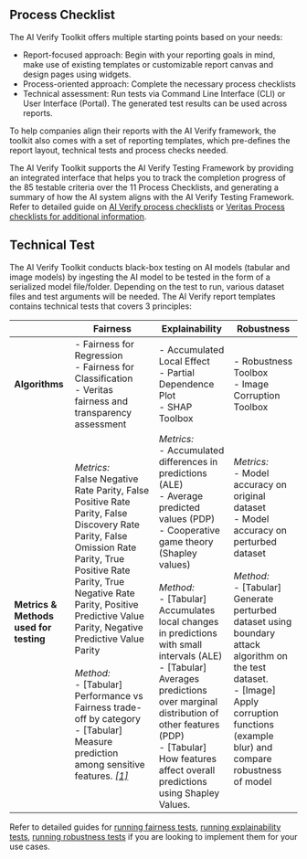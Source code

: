 
## Process Checklist

The AI Verify Toolkit offers multiple starting points based on your needs:

- Report-focused approach: Begin with your reporting goals in mind, make use of existing templates or customizable report canvas and design pages using widgets.
- Process-oriented approach: Complete the necessary process checklists
- Technical assessment: Run tests via Command Line Interface (CLI) or User Interface (Portal). The generated test results can be used across reports.

To help companies align their reports with the AI Verify framework, the toolkit also comes with a set of reporting templates, which pre-defines the report layout, technical tests and process checks needed.

The AI Verify Toolkit supports the AI Verify Testing Framework by providing an integrated interface that helps you to track the completion progress of the 85 testable criteria over the 11 Process Checklists, and generating a summary of how the AI system aligns with the AI Verify Testing Framework. Refer to detailed guide on [AI Verify process checklists]() or [Veritas Process checklists for additional information]().

## Technical Test

The AI Verify Toolkit conducts black-box testing on AI models (tabular and image models) by ingesting the AI model to be tested in the form of a serialized model file/folder. Depending on the test to run, various dataset files and test arguments will be needed. The AI Verify report templates contains technical tests that covers 3 principles:

| | Fairness | Explainability | Robustness |
|-------------|-------------|----------------|-------------|
| **Algorithms** | - Fairness for Regression<br>- Fairness for Classification<br>- Veritas fairness and transparency assessment | - Accumulated Local Effect<br>- Partial Dependence Plot<br>- SHAP Toolbox | - Robustness Toolbox<br>- Image Corruption Toolbox |
| **Metrics & Methods used for testing** | *Metrics:*<br>False Negative Rate Parity, False Positive Rate Parity, False Discovery Rate Parity, False Omission Rate Parity, True Positive Rate Parity, True Negative Rate Parity, Positive Predictive Value Parity, Negative Predictive Value Parity<br><br>*Method:*<br>- [Tabular] Performance vs Fairness trade-off by category<br>- [Tabular] Measure prediction among sensitive features. *[[1]](https://github.com/aiverify-foundation/aiverify/tree/v2.x/stock-plugins/aiverify.stock.fairness-metrics-toolbox-for-regression)* | *Metrics:*<br>- Accumulated differences in predictions (ALE)<br>- Average predicted values (PDP)<br>- Cooperative game theory (Shapley values)<br><br>*Method:*<br>- [Tabular] Accumulates local changes in predictions with small intervals (ALE)<br>- [Tabular] Averages predictions over marginal distribution of other features (PDP)<br>- [Tabular] How features affect overall predictions using Shapley Values. | *Metrics:*<br>- Model accuracy on original dataset<br>- Model accuracy on perturbed dataset<br><br>*Method:*<br>- [Tabular] Generate perturbed dataset using boundary attack algorithm on the test dataset.<br>- [Image] Apply corruption functions (example blur) and compare robustness of model |


Refer to detailed guides for [running fairness tests](../how-to/fairness-test.md),  [running explainability tests](../how-to/explainability-test.md), [running robustness tests](../how-to/robustness-test.md) if you are looking to implement them for your use cases.